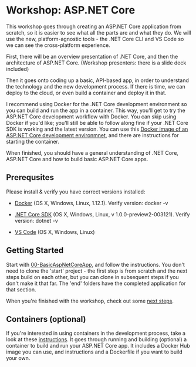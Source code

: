 # Workshop: ASP.NET Core

This workshop goes through creating an ASP.NET Core application from scratch, so it is easier to see what all the parts are and what they do. We will use the new, platform-agnostic tools - the .NET Core CLI and VS Code so we can see the cross-platform experience.     

First, there will be an overview presentation of .NET Core, and then the architecture of ASP.NET Core. (Workshop presenters: there is a slide deck included)  

Then it goes onto coding up a basic, API-based app, in order to understand the technology and the new development process. If there is time, we can deploy to the cloud, or even build a container and deploy it in that.

I recommend using Docker for the .NET Core development environment so you can build and run the app in a container. This way, you'll get to try the ASP.NET Core development workflow with Docker. You can skip using Docker if you'd like; you'll still be able to follow along fine if your .NET Core SDK is working and the latest version. You can use this [Docker image of an ASP.NET Core development environmnet](https://hub.docker.com/r/wyntuition/aspnetcore-development-env/), and there are instructions for starting the container.

When finished, you should have a general understanding of .NET Core, ASP.NET Core and how to build basic ASP.NET Core apps.

## Prerequsites
Please install & verify you have correct versions installed:

* [Docker](https://www.docker.com/products/overview) (OS X, Windows, Linux, 1.12.1). Verify version: docker -v

* [.NET Core SDK](https://www.microsoft.com/net/core) (OS X, Windows, Linux, v 1.0.0-preview2-003121). Verify version: dotnet -v

* [VS Code](https://code.visualstudio.com/download) (OS X, Windows, Linux)

## Getting Started 

Start with [00-BasicAspNetCoreApp](00-BasicAspNetCoreApp), and follow the instructions. You don't need to clone the 'start' project - the first step is from scratch and the next steps build on each other, but you can clone in subsequent steps if you don't make it that far. The 'end' folders have the completed application for that section.

When you're finished with the workshop, check out some [next steps](Next.md).

## Containers (optional)

If you're interested in using containers in the development process, take a look at these [instructions](MISC-Containers/README.md). It goes through running and building (optional) a container to build and run your ASP.NET Core app. It includes a Docker Hub image you can use, and instructions and a Dockerfile if you want to build your own.
